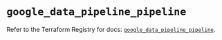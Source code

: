# `google_data_pipeline_pipeline`

Refer to the Terraform Registry for docs: [`google_data_pipeline_pipeline`](https://registry.terraform.io/providers/hashicorp/google/4.85.0/docs/resources/data_pipeline_pipeline).
